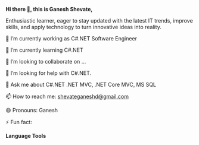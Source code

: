 **Hi there 👋, this is Ganesh Shevate,**

Enthusiastic learner, eager to stay updated with the latest IT trends, improve skills, and apply technology to turn innovative ideas into reality.

🔭 I’m currently working as C#.NET Software Engineer

🌱 I’m currently learning C#.NET

👯 I’m looking to collaborate on ...

🤔 I’m looking for help with C#.NET.

💬 Ask me about C#.NET .NET MVC, .NET Core MVC, MS SQL

📫 How to reach me: shevateganeshd@gmail.com

😄 Pronouns: Ganesh

⚡ Fun fact: 

**Language Tools**
